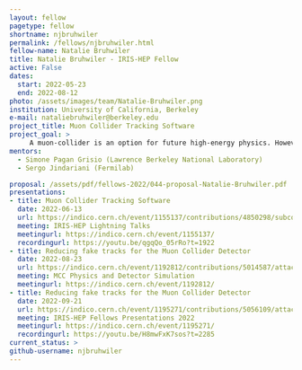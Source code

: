 ```yaml
---
layout: fellow
pagetype: fellow
shortname: njbruhwiler
permalink: /fellows/njbruhwiler.html
fellow-name: Natalie Bruhwiler
title: Natalie Bruhwiler - IRIS-HEP Fellow
active: False
dates:
  start: 2022-05-23
  end: 2022-08-12
photo: /assets/images/team/Natalie-Bruhwiler.png
institution: University of California, Berkeley
e-mail: nataliebruhwiler@berkeley.edu
project_title: Muon Collider Tracking Software
project_goal: >
     A muon-collider is an option for future high-energy physics. However, because of the short lifetime of a muon, the detector has to cope with a large rate of beam-induced background caused by muon decay products. The algorithms used for charged particle reconstruction (tracking) need to successfully differentiate this noise from products of the main muon-muon collision, which results in a very large conbinatorial problem. This project involves investigating how the tracking algorithms can be improved and, if time allows, focusing on the optimization of the algorithm and the detector layout.
mentors:
  - Simone Pagan Grisio (Lawrence Berkeley National Laboratory)
  - Sergo Jindariani (Fermilab)

proposal: /assets/pdf/fellows-2022/044-proposal-Natalie-Bruhwiler.pdf
presentations:
- title: Muon Collider Tracking Software
  date: 2022-06-13
  url: https://indico.cern.ch/event/1155137/contributions/4850298/subcontributions/385046/attachments/2461296/4219938/Natalie-Bruhwiler.pdf
  meeting: IRIS-HEP Lightning Talks
  meetingurl: https://indico.cern.ch/event/1155137/
  recordingurl: https://youtu.be/qgqQo_05rRo?t=1922
- title: Reducing fake tracks for the Muon Collider Detector
  date: 2022-08-23
  url: https://indico.cern.ch/event/1192812/contributions/5014587/attachments/2496257/4287253/IRIS-HEP%20Final%20Presentation.pdf
  meeting: MCC Physics and Detector Simulation
  meetingurl: https://indico.cern.ch/event/1192812/
- title: Reducing fake tracks for the Muon Collider Detector
  date: 2022-09-21
  url: https://indico.cern.ch/event/1195271/contributions/5056109/attachments/2513173/4320161/Natalie%20Bruhwiler%20IRIS-HEP%20Final%20Presentation.pdf
  meeting: IRIS-HEP Fellows Presentations 2022
  meetingurl: https://indico.cern.ch/event/1195271/
  recordingurl: https://youtu.be/H8mwFxK7sos?t=2285
current_status: >
github-username: njbruhwiler
---
```

